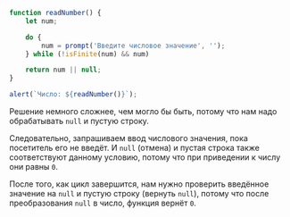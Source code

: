 
```js run demo
function readNumber() {
	let num;

	do {
		num = prompt('Введите числовое значение', '');
	} while (!isFinite(num) && num)

	return num || null;
}

alert(`Число: ${readNumber()}`);
```

Решение немного сложнее, чем могло бы быть, потому что нам надо обрабатывать `null` и пустую строку.

Следовательно, запрашиваем ввод числового значения, пока посетитель его не введёт. И `null` (отмена) и пустая строка также соответствуют данному условию, потому что при приведении к числу они равны `0`. 

После того, как цикл завершится, нам нужно проверить введённое значение на `null` и пустую строку (вернуть `null`), потому что после преобразования `null` в число, функция вернёт `0`.

